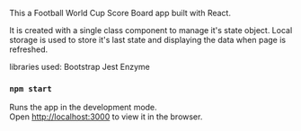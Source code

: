 
This a Football World Cup Score Board app built with React.

It is created with a single class component to manage it's state object.
Local storage is used to store it's last state and displaying the data when page is refreshed.

libraries used:
Bootstrap
Jest
Enzyme

### `npm start`

Runs the app in the development mode.\
Open [http://localhost:3000](http://localhost:3000) to view it in the browser.


